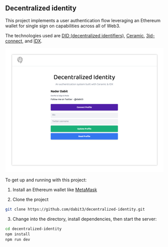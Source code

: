 ## Decentralized identity

This project implements a user authentication flow leveraging an Ethereum wallet for single sign on capabilities across all of Web3.

The technologies used are [DID (decentralized identifiers)](https://www.w3.org/TR/did-core/), [Ceramic](https://ceramic.network/), [3id-connect](https://github.com/ceramicstudio/3id-connect), and [IDX](https://developers.idx.xyz/learn/welcome/).

![Decentralized identity](decentralizedidentity.png)

To get up and running with this project:

1. Install an Ethereum wallet like [MetaMask](https://metamask.io/)

2. Clone the project

```sh
git clone https://github.com/dabit3/decentralized-identity.git
```

3. Change into the directory, install dependencies, then start the server:

```sh
cd decentralized-identity
npm install
npm run dev
```
